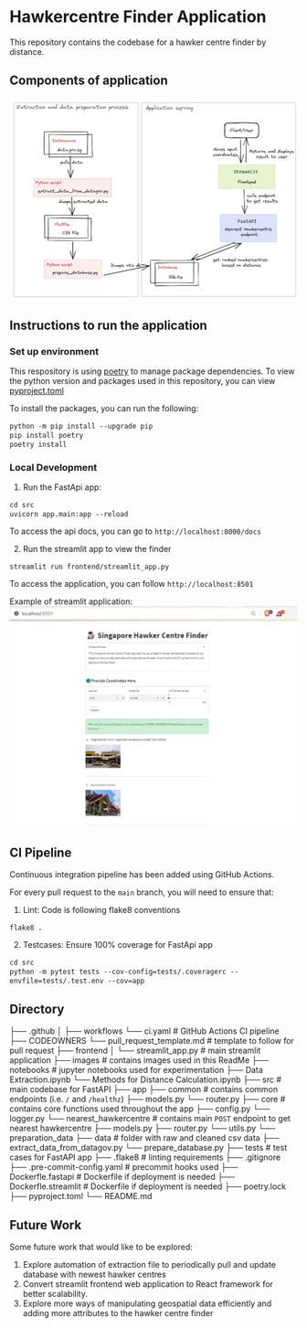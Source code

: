 # Hawkercentre Finder Application
This repository contains the codebase for a hawker centre finder by distance.

## Components of application
![Solution components](images/solution_components.png)

## Instructions to run the application
### Set up environment
This respository is using [poetry](https://python-poetry.org/) to manage package dependencies.
To view the python version and packages used in this repository, you can view [pyproject.toml](pyproject.toml)

To install the packages, you can run the following:
```
python -m pip install --upgrade pip
pip install poetry
poetry install
```

### Local  Development
1. Run the FastApi app:
```
cd src
uvicorn app.main:app --reload
```
To access the api docs, you can go to `http://localhost:8000/docs`

2. Run the streamlit app to view the finder
```
streamlit run frontend/streamlit_app.py
```
To access the application, you can follow `http://localhost:8501`

Example of streamlit application: ![Solution components](images/streamlit_app.jpg)


## CI Pipeline
Continuous integration pipeline has been added using GitHub Actions. 

For every pull request to the `main` branch, you will need to ensure that:
1. Lint: Code is following flake8 conventions 
```
flake8 . 
```
2. Testcases: Ensure 100% coverage for FastApi app
```
cd src
python -m pytest tests --cov-config=tests/.coveragerc --envfile=tests/.test.env --cov=app
```

## Directory
├── .github
│   ├── workflows
        └── ci.yaml # GitHub Actions CI pipeline
    ├── CODEOWNERS
    └── pull_request_template.md # template to follow for pull request
├── frontend
│   └── streamlit_app.py # main streamlit application
├── images # contains images used in this ReadMe
├── notebooks # jupyter notebooks used for experimentation
    ├── Data Extraction.ipynb
    └── Methods for Distance Calculation.ipynb
├── src # main codebase for FastAPI
    ├── app
        ├── common # contains common endpoints (i.e. `/` and `/healthz`)
            ├── models.py
            └── router.py
        ├── core # contains core functions used throughout the app
            ├── config.py
            └── logger.py
        └── nearest_hawkercentre # contains main `POST` endpoint to get nearest hawkercentre
            ├── models.py
            ├── router.py
            └── utils.py
    └── preparation_data
        ├── data # folder with raw and cleaned csv data
        ├── extract_data_from_datagov.py
        └── prepare_database.py
├── tests # test cases for FastAPI app
├── .flake8 # linting requirements
├── .gitignore
├── .pre-commit-config.yaml # precommit hooks used
├── Dockerfle.fastapi # Dockerfile if deployment is needed 
├── Dockerfle.streamlit # Dockerfile  if deployment is needed
├── poetry.lock
├── pyproject.toml
└── README.md

## Future Work
Some future work that would like to be explored:
1. Explore automation of extraction file to periodically pull and update database with newest hawker centres
2. Convert streamlit frontend web application to React framework for better scalability.
3. Explore more ways of manipulating geospatial data efficiently and adding more attributes to the hawker centre finder
